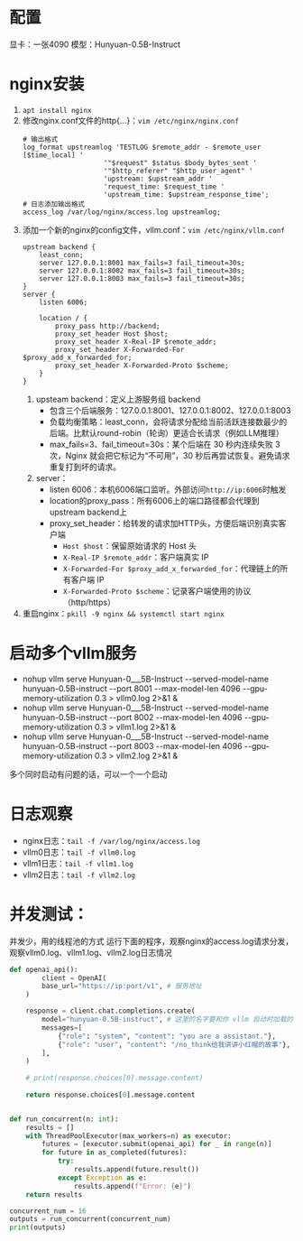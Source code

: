 # 配置
显卡：一张4090
模型：Hunyuan-0.5B-Instruct

# nginx安装
1. `apt install nginx`
2. 修改nginx.conf文件的http{...}：`vim /etc/nginx/nginx.conf`
	```
	# 输出格式
	log_format upstreamlog 'TESTLOG $remote_addr - $remote_user [$time_local] '
                        '"$request" $status $body_bytes_sent '
                        '"$http_referer" "$http_user_agent" '
                        'upstream: $upstream_addr '
                        'request_time: $request_time '
                        'upstream_time: $upstream_response_time';
	# 日志添加输出格式
    access_log /var/log/nginx/access.log upstreamlog;
	```
3. 添加一个新的nginx的config文件，vllm.conf：`vim /etc/nginx/vllm.conf`
	```
	upstream backend {
	    least_conn;
	    server 127.0.0.1:8001 max_fails=3 fail_timeout=30s;
	    server 127.0.0.1:8002 max_fails=3 fail_timeout=30s;
	    server 127.0.0.1:8003 max_fails=3 fail_timeout=30s;
	}
	server {
	    listen 6006;
	
	    location / {
	        proxy_pass http://backend;
	        proxy_set_header Host $host;
	        proxy_set_header X-Real-IP $remote_addr;
	        proxy_set_header X-Forwarded-For $proxy_add_x_forwarded_for;
	        proxy_set_header X-Forwarded-Proto $scheme;
	    }
	}
	```
	1. upsteam backend：定义上游服务组 backend
		- 包含三个后端服务：127.0.0.1:8001、127.0.0.1:8002、127.0.0.1:8003
		- 负载均衡策略：least_conn，会将请求分配给当前活跃连接数最少的后端。比默认round-robin（轮询）更适合长请求（例如LLM推理）
		- max_fails=3、fail_timeout=30s：某个后端在 30 秒内连续失败 3 次，Nginx 就会把它标记为“不可用”，30 秒后再尝试恢复。避免请求重复打到坏的请求。
	2. server：
		- listen 6006：本机6006端口监听。外部访问`http://ip:6006`时触发
		- location的proxy_pass：所有6006上的端口路径都会代理到upstream backend上
		- proxy_set_header：给转发的请求加HTTP头，方便后端识别真实客户端
			- `Host $host`：保留原始请求的 Host 头
			- `X-Real-IP $remote_addr`：客户端真实 IP
			- `X-Forwarded-For $proxy_add_x_forwarded_for`：代理链上的所有客户端 IP
			- `X-Forwarded-Proto $scheme`：记录客户端使用的协议（http/https）
4. 重启nginx：`pkill -9 nginx && systemctl start nginx`

# 启动多个vllm服务

- nohup vllm serve Hunyuan-0___5B-Instruct --served-model-name hunyuan-0.5B-instruct --port 8001 --max-model-len 4096 --gpu-memory-utilization 0.3 > vllm0.log 2>&1 &
- nohup vllm serve Hunyuan-0___5B-Instruct --served-model-name hunyuan-0.5B-instruct --port 8002 --max-model-len 4096 --gpu-memory-utilization 0.3 > vllm1.log 2>&1 &	    
- nohup vllm serve Hunyuan-0___5B-Instruct --served-model-name hunyuan-0.5B-instruct --port 8003 --max-model-len 4096 --gpu-memory-utilization 0.3 > vllm2.log 2>&1 &

多个同时启动有问题的话，可以一个一个启动

# 日志观察
- nginx日志：`tail -f /var/log/nginx/access.log`
- vllm0日志：`tail -f vllm0.log`
- vllm1日志：`tail -f vllm1.log`
- vllm2日志：`tail -f vllm2.log`

# 并发测试：
并发少，用的线程池的方式
运行下面的程序，观察nginx的access.log请求分发，观察vllm0.log、vllm1.log、vllm2.log日志情况
```python
def openai_api():
		client = OpenAI(
		base_url="https://ip:port/v1", # 服务地址
	)

	response = client.chat.completions.create(
		model="hunyuan-0.5B-instruct", # 这里的名字要和你 vllm 启动时加载的模型一致
		messages=[
			{"role": "system", "content": "you are a assistant."},
			{"role": "user", "content": "/no_think给我讲讲小红帽的故事"},
		],
	)
	
	# print(response.choices[0].message.content)
	
	return response.choices[0].message.content


def run_concurrent(n: int):
	results = []
	with ThreadPoolExecutor(max_workers=n) as executor:
		futures = [executor.submit(openai_api) for _ in range(n)]
		for future in as_completed(futures):
			try:
				results.append(future.result())
			except Exception as e:
				results.append(f"Error: {e}")
	return results

concurrent_num = 16
outputs = run_concurrent(concurrent_num)
print(outputs)
```